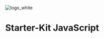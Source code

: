 ![logo_white](https://user-images.githubusercontent.com/53976837/165621642-3be8ae1b-a0bf-4e7e-9e75-8c2bd8df9912.png)
# Starter-Kit JavaScript
